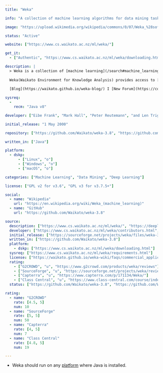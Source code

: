 ```yaml
---
title: "Weka"

info: "A collection of machine learning algorithms for data mining tasks"

image: "https://upload.wikimedia.org/wikipedia/commons/0/07/Weka_%28software%29_logo.png"

status: "Active"

website: ["https://www.cs.waikato.ac.nz/ml/weka/"]

get_it:
  - ["Authentic", "https://www.cs.waikato.ac.nz/ml/weka/downloading.html"]

description: |
  > Weka is a collection of [machine learning](/search#machine_learning) algorithms for [data mining](/search#data_mining) tasks. It contains tools for data preparation, classification, regression, clustering, association rules mining, and visualization. \- [Official website](https://www.cs.waikato.ac.nz/ml/weka/)
  
  Weka(Waikato Environment for Knowledge Analysis) provides access to [deep learning](/search#deep_learning) with WekaDeeplearning4j which uses [Deeplearning4j](/softwares/deeplearning4j/).
  
  [Blog](https://waikato.github.io/weka-blog/) I [New Forum](https://community.hitachivantara.com/community/products-and-solutions/pentaho/ml-data-mining) I [Old Forum](https://forums.pentaho.com/forums/81-Pentaho-Data-Mining-WEKA/) I [Documentation](https://www.cs.waikato.ac.nz/ml/weka/documentation.html) I [Stack Overflow Q&A](https://stackoverflow.com/questions/tagged/weka) I [Mailing list](https://waikato.github.io/weka-wiki/mailing_list/) I [Wiki](https://waikato.github.io/weka-wiki/) I [FAQ](https://waikato.github.io/weka-wiki/faq/) I [IRC](https://webchat.freenode.net/?channels=weka) I [SourceForge](https://sourceforge.net/projects/weka/) I [Package metadata](http://weka.sourceforge.net/packageMetaData/)

sysreq:
  -
    recm: "Java v8"

developer: ["Eibe Frank", "Mark Hall", "Peter Reutemann", "and Len Trigg", "University of Waikato"]

initial_release: "1 May 2000"

repository: ["https://github.com/Waikato/weka-3.8", "https://github.com/Waikato/weka-trunk"]

written_in: ["Java"]

platform:
  - dskp:
      - ["Linux", "o"]
      - ["Windows", "o"]
      - ["macOS", "o"]

categories: ["Machine Learning", "Data Mining", "Deep Learning"]

license: ["GPL v2 for v3.6", "GPL v3 for v3.7.5+"]

social:
  - name: "Wikipedia"
    url: "https://en.wikipedia.org/wiki/Weka_(machine_learning)"
  - name: "GitHub"
    url: "https://github.com/Waikato/weka-3.8"

source:
  description: ["https://www.cs.waikato.ac.nz/ml/weka/", "https://deeplearning.cms.waikato.ac.nz/", "http://weka.sourceforge.net/packageMetaData/"]
  developer: ["https://www.cs.waikato.ac.nz/ml/weka/contributors.html", "https://en.wikipedia.org/w/index.php?title=Weka_(machine_learning)&oldid=876544934"]
  initial_release: ["https://sourceforge.net/projects/weka/files/weka-3-0/3.0.1/"]
  written_in: ["https://github.com/Waikato/weka-3.8"]
  platform:
    - dskp: ["https://www.cs.waikato.ac.nz/ml/weka/downloading.html"]
  sysreq: ["https://www.cs.waikato.ac.nz/ml/weka/requirements.html"]
  license: ["https://waikato.github.io/weka-wiki/faqs/commercial_applications/"]
  rating:
    - ["G2CROWD", "u", "https://www.g2crowd.com/products/weka/reviews"]
    - ["SourceForge", "u", "https://sourceforge.net/projects/weka/reviews/"]
    - ["Capterra", "u", "https://www.capterra.com/p/171134/Weka/"]
    - ["Class Central", "u", "https://www.class-central.com/course/independent-data-mining-with-weka-1152#reviews"]
  status: ["https://github.com/Waikato/weka-3.8", "https://github.com/Waikato/weka-trunk", "https://waikato.github.io/weka-blog/"]

rating:
  - name: "G2CROWD"
    rate: [4.5, 5]
    num: 10
  - name: "SourceForge"
    rate: [5, 5]
    num: 50
  - name: "Capterra"
    rate: [4, 5]
    num: 7
  - name: "Class Central"
    rate: [4.8, 5]
    num: 19

---
```

  * Weka should run on any [platform](#platform) where Java is installed.